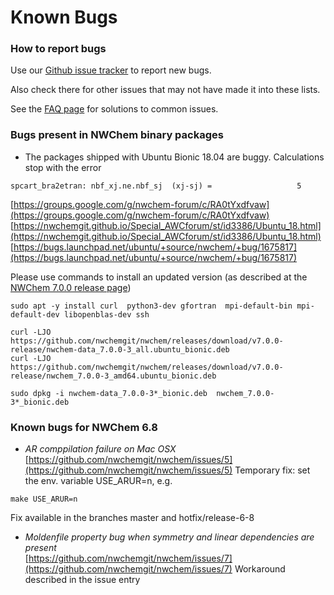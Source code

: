 # Known Bugs

### How to report bugs

Use our [Github issue tracker](https://github.com/nwchemgit/nwchem/issues) to report new bugs. 

Also check there for other issues that may not have made it into these lists. 

See the [FAQ page](FAQ) for solutions to common issues.

### Bugs present in NWChem binary packages

* The packages shipped with Ubuntu Bionic 18.04 are buggy. Calculations  stop with the error
```
spcart_bra2etran: nbf_xj.ne.nbf_sj  (xj-sj) =                   5
```
[https://groups.google.com/g/nwchem-forum/c/RA0tYxdfvaw](https://groups.google.com/g/nwchem-forum/c/RA0tYxdfvaw)
[https://nwchemgit.github.io/Special_AWCforum/st/id3386/Ubuntu_18.html](https://nwchemgit.github.io/Special_AWCforum/st/id3386/Ubuntu_18.html)
[https://bugs.launchpad.net/ubuntu/+source/nwchem/+bug/1675817](https://bugs.launchpad.net/ubuntu/+source/nwchem/+bug/1675817)


Please use commands to install an updated version (as described
at the [NWChem 7.0.0 release page](https://github.com/nwchemgit/nwchem/releases/tag/v7.0.0-release))
```
sudo apt -y install curl  python3-dev gfortran  mpi-default-bin mpi-default-dev libopenblas-dev ssh

curl -LJO https://github.com/nwchemgit/nwchem/releases/download/v7.0.0-release/nwchem-data_7.0.0-3_all.ubuntu_bionic.deb
curl -LJO https://github.com/nwchemgit/nwchem/releases/download/v7.0.0-release/nwchem_7.0.0-3_amd64.ubuntu_bionic.deb

sudo dpkg -i nwchem-data_7.0.0-3*_bionic.deb  nwchem_7.0.0-3*_bionic.deb
```

###  Known bugs for NWChem 6.8

* _AR comppilation failure on Mac OSX_   
[https://github.com/nwchemgit/nwchem/issues/5](https://github.com/nwchemgit/nwchem/issues/5)
Temporary fix: set the env. variable USE_ARUR=n, e.g.
```
make USE_ARUR=n
```
  Fix   available in  the branches master and hotfix/release-6-8

* _Moldenfile property bug when symmetry and linear dependencies are present_   
[https://github.com/nwchemgit/nwchem/issues/7](https://github.com/nwchemgit/nwchem/issues/7)
Workaround described in the issue entry